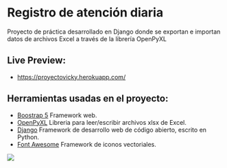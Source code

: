 # Registro de atención diaria
Proyecto de práctica desarrollado en Django donde se exportan e importan datos de archivos Excel a través de la librería OpenPyXL
## Live Preview:
- https://proyectovicky.herokuapp.com/
## Herramientas usadas en el proyecto:
- [Boostrap 5](https://v5.getbootstrap.com/)  Framework web.
- [OpenPyXL](https://openpyxl.readthedocs.io/en/stable/)  Libreria para leer/escribir archivos xlsx de Excel.
- [Django](https://www.djangoproject.com/)  Framework de desarrollo web de código abierto, escrito en Python.
- [Font Awesome](https://fontawesome.com/icons?d=gallery)  Framework de iconos vectoriales.

![](https://repository-images.githubusercontent.com/299468489/579f0900-0b58-11eb-8f3a-aa1743c85244)
